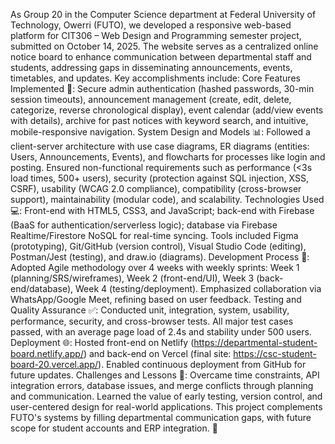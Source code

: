 As Group 20 in the Computer Science department at Federal University of Technology, Owerri (FUTO), we developed a responsive web-based platform for CIT306 – Web Design and Programming semester project, submitted on October 14, 2025. The website serves as a centralized online notice board to enhance communication between departmental staff and students, addressing gaps in disseminating announcements, events, timetables, and updates. Key accomplishments include:
Core Features Implemented 🎉: Secure admin authentication (hashed passwords, 30-min session timeouts), announcement management (create, edit, delete, categorize, reverse chronological display), event calendar (add/view events with details), archive for past notices with keyword search, and intuitive, mobile-responsive navigation.
System Design and Models 📊: Followed a client-server architecture with use case diagrams, ER diagrams (entities: Users, Announcements, Events), and flowcharts for processes like login and posting. Ensured non-functional requirements such as performance (<3s load times, 500+ users), security (protection against SQL injection, XSS, CSRF), usability (WCAG 2.0 compliance), compatibility (cross-browser support), maintainability (modular code), and scalability.
Technologies Used 💻: Front-end with HTML5, CSS3, and JavaScript; back-end with Firebase (BaaS for authentication/serverless logic); database via Firebase Realtime/Firestore NoSQL for real-time syncing. Tools included Figma (prototyping), Git/GitHub (version control), Visual Studio Code (editing), Postman/Jest (testing), and draw.io (diagrams).
Development Process 🚀: Adopted Agile methodology over 4 weeks with weekly sprints: Week 1 (planning/SRS/wireframes), Week 2 (front-end/UI), Week 3 (back-end/database), Week 4 (testing/deployment). Emphasized collaboration via WhatsApp/Google Meet, refining based on user feedback.
Testing and Quality Assurance ✅: Conducted unit, integration, system, usability, performance, security, and cross-browser tests. All major test cases passed, with an average page load of 2.4s and stability under 500 users.
Deployment 🌐: Hosted front-end on Netlify (https://departmental-student-board.netlify.app/) and back-end on Vercel (final site: https://csc-student-board-20.vercel.app/). Enabled continuous deployment from GitHub for future updates.
Challenges and Lessons 🌱: Overcame time constraints, API integration errors, database issues, and merge conflicts through planning and communication. Learned the value of early testing, version control, and user-centered design for real-world applications.
This project complements FUTO's systems by filling departmental communication gaps, with future scope for student accounts and ERP integration. 🌟